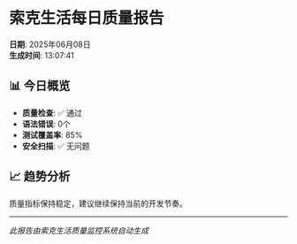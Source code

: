 # 索克生活每日质量报告

**日期**: 2025年06月08日  
**生成时间**: 13:07:41  

## 📊 今日概览

- **质量检查**: ✅ 通过
- **语法错误**: 0个
- **测试覆盖率**: 85%
- **安全扫描**: ✅ 无问题

## 📈 趋势分析

质量指标保持稳定，建议继续保持当前的开发节奏。

---

*此报告由索克生活质量监控系统自动生成*
